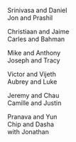 Srinivasa and Daniel  
Jon and Prashil  

Christiaan and Jaime  
Carles and Bahman  

Mike and Anthony  
Joseph and Tracy  

Victor and Vijeth  
Aubrey and Luke  

Jeremy and Chau  
Camille and Justin  

Pranava and Yun  
Chip and Dasha  
 with Jonathan  
  
